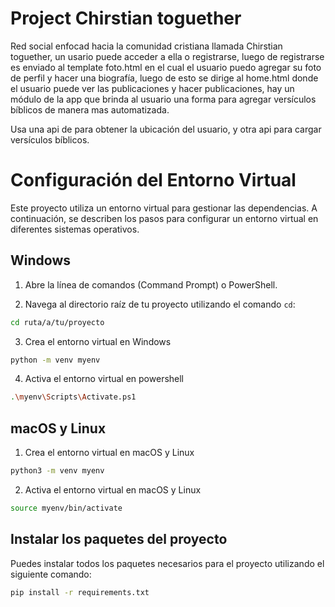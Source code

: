 # Project Chirstian toguether
Red social enfocad hacia la comunidad cristiana llamada Chirstian toguether, un usario puede acceder a ella o registrarse, luego de registrarse es enviado
al template foto.html en el cual el usuario puedo agregar su foto de perfil y hacer una biografía, luego de esto se dirige al home.html donde el usuario puede ver las publicaciones y hacer publicaciones, hay un módulo de la app que brinda al usuario 
una forma para agregar versículos bíblicos de manera mas automatizada.

Usa una api de para obtener la ubicación del usuario, y otra api para cargar versículos bíblicos.

# Configuración del Entorno Virtual

Este proyecto utiliza un entorno virtual para gestionar las dependencias. A continuación, se describen los pasos para configurar un entorno virtual en diferentes sistemas operativos.

## Windows

1. Abre la línea de comandos (Command Prompt) o PowerShell.

2. Navega al directorio raíz de tu proyecto utilizando el comando `cd`:
```bash
cd ruta/a/tu/proyecto
```
3. Crea el entorno virtual en Windows
```bash
python -m venv myenv
```

4. Activa el entorno virtual en powershell
```bash
.\myenv\Scripts\Activate.ps1
```

## macOS y Linux

1. Crea el entorno virtual en macOS y Linux
```bash
python3 -m venv myenv
```
2. Activa el entorno virtual en macOS y Linux
```bash
source myenv/bin/activate
```

## Instalar los paquetes del proyecto

Puedes instalar todos los paquetes necesarios para el proyecto utilizando el siguiente comando:

```bash
pip install -r requirements.txt
```
